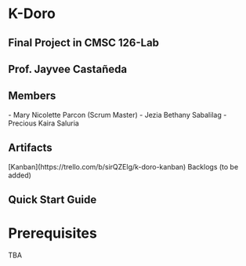 <h1>K-Doro</h1>
<h2>Final Project in CMSC 126-Lab</h2>
<h2>Prof. Jayvee Castañeda</h2>

<h2>Members</h2>
- Mary Nicolette Parcon (Scrum Master)
- Jezia Bethany Sabalilag
- Precious Kaira Saluria

<h2>Artifacts</h2>
[Kanban](https://trello.com/b/sirQZElg/k-doro-kanban)
Backlogs (to be added)

<h2>Quick Start Guide</h2>
<h1>Prerequisites</h2>
TBA